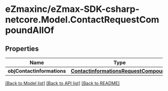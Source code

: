 # eZmaxinc/eZmax-SDK-csharp-netcore.Model.ContactRequestCompoundAllOf
## Properties

Name | Type | Description | Notes
------------ | ------------- | ------------- | -------------
**objContactinformations** | [**ContactinformationsRequestCompound**](ContactinformationsRequestCompound.md) |  | 

[[Back to Model list]](../README.md#documentation-for-models) [[Back to API list]](../README.md#documentation-for-api-endpoints) [[Back to README]](../README.md)


